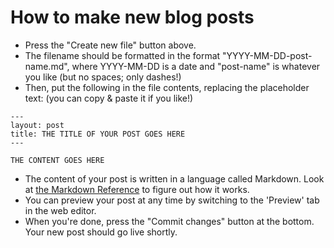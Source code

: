 # How to make new blog posts

- Press the "Create new file" button above.
- The filename should be formatted in the format "YYYY-MM-DD-post-name.md", where YYYY-MM-DD is a date and "post-name" is whatever you like (but no spaces; only dashes!)
- Then, put the following in the file contents, replacing the placeholder text: (you can copy & paste it if you like!)

```
---
layout: post
title: THE TITLE OF YOUR POST GOES HERE
---

THE CONTENT GOES HERE
```

- The content of your post is written in a language called Markdown. Look at [the Markdown Reference](http://commonmark.org/help/)
  to figure out how it works.
- You can preview your post at any time by switching to the 'Preview' tab in the web editor.
- When you're done, press the "Commit changes" button at the bottom. Your new post should go live shortly.
